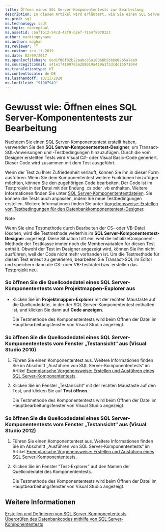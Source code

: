 ```yaml
---
title: Öffnen eines SQL Server-Komponententests zur Bearbeitung
description: In diesem Artikel wird erläutert, wie Sie einen SQL Server-Komponententest bearbeiten, sodass Sie Funktionen hinzufügen oder Bedingungen anpassen können. Außerdem erfahren Sie verschiedene Möglichkeiten, die Quellcodedatei des Tests zu öffnen.
ms.prod: sql
ms.technology: ssdt
ms.topic: conceptual
ms.assetid: c6af1b12-54cd-42f9-b2ef-7164f8078323
author: markingmyname
ms.author: maghan
ms.reviewer: “”
ms.custom: seo-lt-2019
ms.date: 02/09/2017
ms.openlocfilehash: 8ed1f08f02b22aabc85a18068b5bbbe02b5a7ee9
ms.sourcegitcommit: a41e1f4199785a2b8019a419a1f3dcdc15571044
ms.translationtype: HT
ms.contentlocale: de-DE
ms.lasthandoff: 10/13/2020
ms.locfileid: "91987949"
---
```

# <a name="how-to-open-a-sql-server-unit-test-to-edit"></a>Gewusst wie: Öffnen eines SQL Server-Komponententests zur Bearbeitung

Nachdem Sie einen SQL Server-Komponententest erstellt haben, verwenden Sie den **SQL Server-Komponententest-Designer**, um Transact\-SQL-Anweisungen und -Testbedingungen hinzuzufügen. Durch die vom Designer erstellten Tests wird Visual C#- oder Visual Basic-Code generiert. Dieser Code wird zusammen mit dem Test ausgeführt.  
  
Wenn der Test zu Ihrer Zufriedenheit verläuft, können Sie ihn in dieser Form ausführen. Wenn Sie dem Komponententest weitere Funktionen hinzufügen möchten, können Sie den zugehörigen Code bearbeiten. Der Code ist im Testprojekt in der Datei mit der Endung .cs oder .vb enthalten. Weitere Informationen finden Sie unter [SQL Server-Komponententestdateien](../ssdt/sql-server-unit-test-files.md). Sie können die Tests auch anpassen, indem Sie neue Testbedingungen erstellen. Weitere Informationen finden Sie unter [Vorgehensweise: Erstellen von Testbedingungen für den Datenbankkomponententest-Designer](/previous-versions/visualstudio/visual-studio-2010/aa833409(v=vs.100)).  
  
> [!NOTE]  
> Wenn Sie eine Testmethode durch Bearbeiten der CS- oder VB-Datei löschen, wird die Testmethode weiterhin im **SQL Server-Komponententest-Designer** angezeigt. Diese Situation tritt ein, weil die InitializeComponent-Methode der Testklasse immer noch die Membervariablen für diesen Test enthält. Obwohl der Test im Designer angezeigt wird, können Sie ihn nicht ausführen, weil der Code nicht mehr vorhanden ist. Um die Testmethode für diesen Test erneut zu generieren, bearbeiten Sie Transact\-SQL im Editor und speichern dann die CS- oder VB-Testdatei bzw. erstellen das Testprojekt neu.  
  
### <a name="to-open-the-source-code-file-of-a-sql-server-unit-test-from-solution-explorer"></a>So öffnen Sie die Quellcodedatei eines SQL Server-Komponententests vom Projektmappen-Explorer aus  
  
-   Klicken Sie im **Projektmappen-Explorer** mit der rechten Maustaste auf die Quellcodedatei, in der der SQL Server-Komponententest enthalten ist, und klicken Sie dann auf **Code anzeigen**.  
  
    Die Testmethode des Komponententests wird beim Öffnen der Datei im Hauptbearbeitungsfenster von Visual Studio angezeigt.  
  
### <a name="to-open-the-source-code-file-of-a-sql-server-unit-test-from-the-test-view-window-visual-studio-2010"></a>So öffnen Sie die Quellcodedatei eines SQL Server-Komponententests vom Fenster „Testansicht“ aus (Visual Studio 2010)  
  
1.  Führen Sie einen Komponententest aus. Weitere Informationen finden Sie im Abschnitt „Ausführen von SQL Server-Komponententests“ im Artikel [Exemplarische Vorgehensweise: Erstellen und Ausführen eines SQL Server-Komponententests](../ssdt/walkthrough-creating-and-running-a-sql-server-unit-test.md).  
  
2.  Klicken Sie im Fenster „Testansicht“ mit der rechten Maustaste auf den Test, und klicken Sie auf **Test öffnen**.  
  
    Die Testmethode des Komponententests wird beim Öffnen der Datei im Hauptbearbeitungsfenster von Visual Studio angezeigt.  
  
### <a name="to-open-the-source-code-file-of-a-sql-server-unit-test-from-the-test-view-window-visual-studio-2012"></a>So öffnen Sie die Quellcodedatei eines SQL Server-Komponententests vom Fenster „Testansicht“ aus (Visual Studio 2012)  
  
1.  Führen Sie einen Komponententest aus. Weitere Informationen finden Sie im Abschnitt „Ausführen von SQL Server-Komponententests“ im Artikel [Exemplarische Vorgehensweise: Erstellen und Ausführen eines SQL Server-Komponententests](../ssdt/walkthrough-creating-and-running-a-sql-server-unit-test.md).  
  
2.  Klicken Sie im Fenster "Test-Explorer" auf den Namen der Quellcodedatei des Komponententests.  
  
    Die Testmethode des Komponententests wird beim Öffnen der Datei im Hauptbearbeitungsfenster von Visual Studio angezeigt.  
  
## <a name="see-also"></a>Weitere Informationen  
[Erstellen und Definieren von SQL Server-Komponententests](../ssdt/creating-and-defining-sql-server-unit-tests.md)  
[Überprüfen des Datenbankcodes mithilfe von SQL Server-Komponententests](../ssdt/verifying-database-code-by-using-sql-server-unit-tests.md)  

